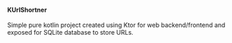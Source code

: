 #### KUrlShortner
Simple pure kotlin project created using Ktor for web backend/frontend and exposed for SQLite database to store URLs.